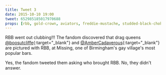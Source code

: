 ```yaml
---
title: Tweet 3
date: 2015-10-10 19:00
tweet: 652985185017970688
props: [rbb, gold-crown, aviators, freddie-mustache, studded-black-choker, white-shirt, us-marine-corps-costume, pink-sneakers, ]
---
```

RBB went out clubbing!!! The fandom discovered that drag queens [@boosutcliffe](https://twitter.com/boosutcliffe){:target="_blank"} and [@AmberCadaverous](https://twitter.com/ambercadaverous){:target="_blank"} are pictured with RBB, at Missing, one of Birmingham's gay village's most popular bars.

Yes, the fandom tweeted them asking who brought RBB. No, they didn't answer.

